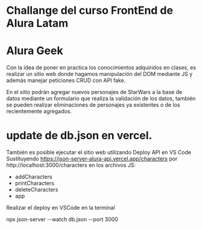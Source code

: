 # Challange del curso FrontEnd de Alura Latam

# Alura Geek

Con la idea de poner en practica los conocimientos adquiridos en clases, es realizar un sitio web donde hagamos manipulación del DOM mediante JS y además manejar peticiones CRUD con API fake.

En el sitio podrán agregar nuevos personajes de StarWars a la base de datos mediante un formulario que realiza la validación de los datos, también se pueden realizar eliminaciones de personajes ya existentes o de los recientemente agregados.

# update de db.json en vercel.

También es posible ejecutar el sitio web utilizando Deploy API en VS Code
Sustituyendo https://json-server-alura-api.vercel.app/characters por http://localhost:3000/characters en los archivos JS:
* addCharacters
* printCharacters
* deleteCharacters
* app

Realizar el deploy en VSCode en la terminal

npx json-server --watch db.json --port 3000
